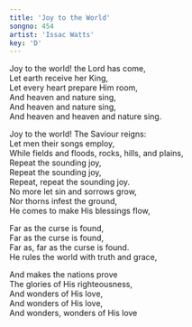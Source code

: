 ```yaml
---
title: 'Joy to the World'
songno: 454
artist: 'Issac Watts'
key: 'D'
---
```

Joy to the world! the Lord has come,  
Let earth receive her King,  
Let every heart prepare Him room,  
And heaven and nature sing,  
And heaven and nature sing,  
And heaven and heaven and nature sing.  
  
  
Joy to the world! The Saviour reigns:  
Let men their songs employ,  
While fields and floods, rocks, hills, and plains,  
Repeat the sounding joy,  
Repeat the sounding joy,  
Repeat, repeat the sounding joy.  
No more let sin and sorrows grow,  
Nor thorns infest the ground,  
He comes to make His blessings flow,  
  
  
Far as the curse is found,  
Far as the curse is found,  
Far as, far as the curse is found.  
He rules the world with truth and grace,  
  
  
And makes the nations prove  
The glories of His righteousness,  
And wonders of His love,  
And wonders of His love,  
And wonders, wonders of His love  
